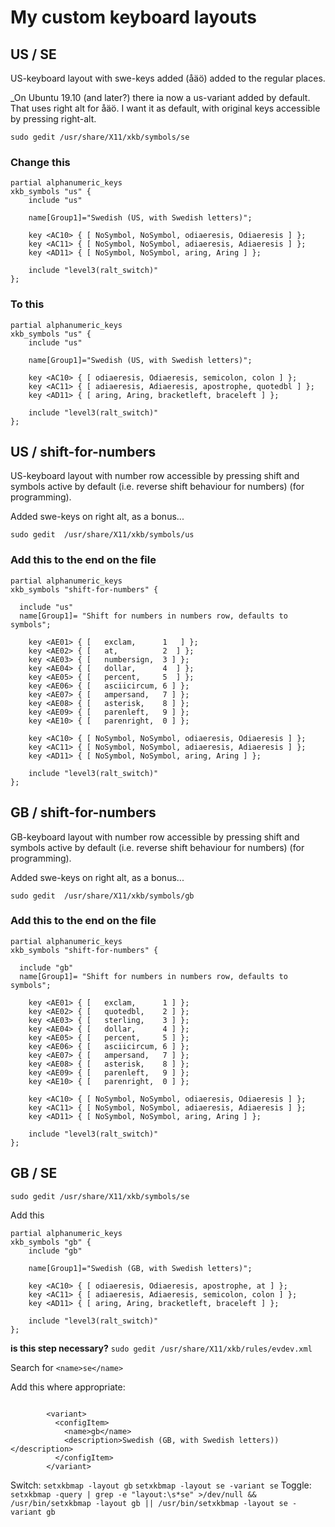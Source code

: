 # My custom keyboard layouts

## US / SE
US-keyboard layout with swe-keys added (åäö) added to the regular places.

_On Ubuntu 19.10 (and later?) there ia now a us-variant added by default. That uses right alt for åäö. I want it as default, with original keys accessible by pressing right-alt.


`sudo gedit /usr/share/X11/xkb/symbols/se`

### Change this
```
partial alphanumeric_keys
xkb_symbols "us" {
    include "us"

    name[Group1]="Swedish (US, with Swedish letters)";

    key <AC10> { [ NoSymbol, NoSymbol, odiaeresis, Odiaeresis ] };
    key <AC11> { [ NoSymbol, NoSymbol, adiaeresis, Adiaeresis ] };
    key <AD11> { [ NoSymbol, NoSymbol, aring, Aring ] };

    include "level3(ralt_switch)"
};
```

### To this
```
partial alphanumeric_keys
xkb_symbols "us" {
    include "us"

    name[Group1]="Swedish (US, with Swedish letters)";

    key <AC10> { [ odiaeresis, Odiaeresis, semicolon, colon ] };
    key <AC11> { [ adiaeresis, Adiaeresis, apostrophe, quotedbl ] };
    key <AD11> { [ aring, Aring, bracketleft, braceleft ] };

    include "level3(ralt_switch)"
};
```


## US / shift-for-numbers
US-keyboard layout with number row accessible by pressing shift and symbols active by default (i.e. reverse shift behaviour for numbers) (for programming).

Added swe-keys on right alt, as a bonus...


`sudo gedit  /usr/share/X11/xkb/symbols/us`

### Add this to the end on the file

```
partial alphanumeric_keys
xkb_symbols "shift-for-numbers" {

  include "us"
  name[Group1]= "Shift for numbers in numbers row, defaults to symbols";

    key <AE01> { [   exclam,      1   ] };
    key <AE02> { [   at,          2  ] };
    key <AE03> { [   numbersign,  3 ] };
    key <AE04> { [   dollar,      4  ] };
    key <AE05> { [   percent,     5  ] };
    key <AE06> { [   asciicircum, 6 ] };
    key <AE07> { [   ampersand,   7 ] };
    key <AE08> { [   asterisk,    8 ] };
    key <AE09> { [   parenleft,   9 ] };
    key <AE10> { [   parenright,  0 ] };

    key <AC10> { [ NoSymbol, NoSymbol, odiaeresis, Odiaeresis ] };
    key <AC11> { [ NoSymbol, NoSymbol, adiaeresis, Adiaeresis ] };
    key <AD11> { [ NoSymbol, NoSymbol, aring, Aring ] };

    include "level3(ralt_switch)"
};
```


## GB / shift-for-numbers
GB-keyboard layout with number row accessible by pressing shift and symbols active by default (i.e. reverse shift behaviour for numbers) (for programming).

Added swe-keys on right alt, as a bonus...


`sudo gedit  /usr/share/X11/xkb/symbols/gb`

### Add this to the end on the file

```
partial alphanumeric_keys
xkb_symbols "shift-for-numbers" {

  include "gb"
  name[Group1]= "Shift for numbers in numbers row, defaults to symbols";

    key <AE01> { [   exclam,      1 ] };
    key <AE02> { [   quotedbl,    2 ] };
    key <AE03> { [   sterling,    3 ] };
    key <AE04> { [   dollar,      4 ] };
    key <AE05> { [   percent,     5 ] };
    key <AE06> { [   asciicircum, 6 ] };
    key <AE07> { [   ampersand,   7 ] };
    key <AE08> { [   asterisk,    8 ] };
    key <AE09> { [   parenleft,   9 ] };
    key <AE10> { [   parenright,  0 ] };

    key <AC10> { [ NoSymbol, NoSymbol, odiaeresis, Odiaeresis ] };
    key <AC11> { [ NoSymbol, NoSymbol, adiaeresis, Adiaeresis ] };
    key <AD11> { [ NoSymbol, NoSymbol, aring, Aring ] };
    
    include "level3(ralt_switch)"
};
```



## GB / SE

`sudo gedit /usr/share/X11/xkb/symbols/se`

Add this

```
partial alphanumeric_keys
xkb_symbols "gb" {
    include "gb"

    name[Group1]="Swedish (GB, with Swedish letters)";

    key <AC10> { [ odiaeresis, Odiaeresis, apostrophe, at ] };
    key <AC11> { [ adiaeresis, Adiaeresis, semicolon, colon ] };
    key <AD11> { [ aring, Aring, bracketleft, braceleft ] };

    include "level3(ralt_switch)"
};
```

__is this step necessary?__
`sudo gedit /usr/share/X11/xkb/rules/evdev.xml`

Search for `<name>se</name>`

Add this where appropriate:
```

        <variant>
          <configItem>
            <name>gb</name>
            <description>Swedish (GB, with Swedish letters))</description>
          </configItem>
        </variant>
```

Switch: 
`setxkbmap -layout gb`
`setxkbmap -layout se -variant se`
Toggle:
`setxkbmap -query | grep -e "layout:\s*se" >/dev/null && /usr/bin/setxkbmap -layout gb || /usr/bin/setxkbmap -layout se -variant gb`


